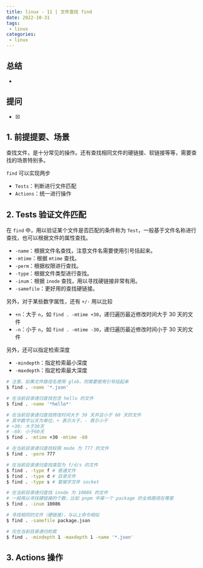 ```yaml
---
title: linux - 11 | 文件查找 find
date: 2022-10-31
tags:
 - linux
categories: 
 - linux
---
```



## 总结
- 



## 提问
- [x] 

<!-- ## 疑问
- [ ] 1. -->




## 1. 前提提要、场景
查找文件，是十分常见的操作。还有查找相同文件的硬链接、软链接等等，需要查找的场景特别多。     

`find` 可以实现两步
- `Tests`：判断进行文件匹配
- `Actions`：统一进行操作




## 2. Tests 验证文件匹配
在 `find` 中，用以验证某个文件是否匹配的条件称为 `Test`，一般基于文件名称进行查找，也可以根据文件的属性查找。     

- `-name`：根据文件名查找，注意文件名需要使用引号括起来。
- `-mtime`：根据 `mtime` 查找。
- `-perm`：根据权限进行查找。
- `-type`：根据文件类型进行查找。
- `-inum`：根据 `inode` 查找，用以寻找硬链接非常有用。
- `-samefile`：更好用的查找硬链接。


另外，对于某些数字属性，还有 `+/-` 用以比较
- `+n`：大于 `n`，如 `find . -mtime +30`，递归遍历最近修改时间大于 30 天的文件
- `-n`：小于 `n`，如 `find . -mtime -30`，递归遍历最近修改时间小于 30 天的文件


另外，还可以指定检索深度
- `-mindepth`：指定检索最小深度
- `-maxdepth`：指定检索最大深度

```bash
# 注意，如果文件路径名使用 glob，则需要使用引号括起来
$ find . -name '*.json'

# 在当前目录递归查找包含 hello 的文件
$ find . -name '*hello*'

# 在当前目录递归查找修改时间大于 30 天并且小于 60 天的文件
# 其中数字以天为单位，+ 表示大于，- 表示小于
# +30: 大于30天
# -60: 小于60天
$ find . -mtime +30 -mtime -60

# 在当前目录递归查找权限 mode 为 777 的文件
$ find . -perm 777

# 在当前目录递归查找类型为 f/d/s 的文件
$ find . -type f # 普通文件
$ find . -type d # 目录文件
$ find . -type s # 套接字文件 socket

# 在当前目录递归查找 inode 为 10086 的文件
# 一般用以寻找硬链接的个数，比如 pnpm 中某一个 package 的全局路径在哪里
$ find . -inum 10086

# 寻找相同的文件（硬链接），与以上命令相似
$ find . -samefile package.json

# 仅在当前目录递归检索
$ find . -mindepth 1 -maxdepth 1 -name '*.json'
```


## 3. Actions 操作



